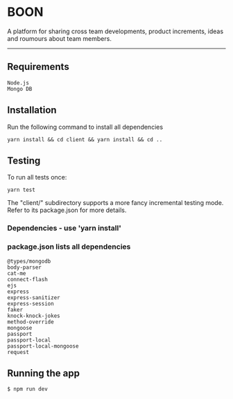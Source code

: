 # BOON

A platform for sharing cross team developments, product increments, ideas and roumours about team members.

---

## Requirements

    Node.js
    Mongo DB

## Installation

Run the following command to install all dependencies

```
yarn install && cd client && yarn install && cd ..
```

## Testing

To run all tests once:

```
yarn test
```

The "client/" subdirectory supports a more fancy incremental testing mode.
Refer to its package.json for more details.

### Dependencies - use 'yarn install'

### package.json lists all dependencies

    @types/mongodb
    body-parser
    cat-me
    connect-flash
    ejs
    express
    express-sanitizer
    express-session
    faker
    knock-knock-jokes
    method-override
    mongoose
    passport
    passport-local
    passport-local-mongoose
    request

## Running the app

    $ npm run dev
